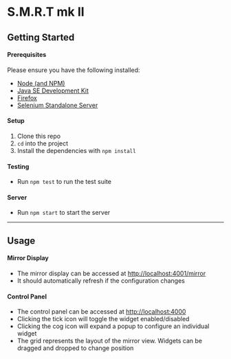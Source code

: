 # S.M.R.T mk II

## Getting Started

#### Prerequisites
Please ensure you have the following installed:
- [Node (and NPM)](https://nodejs.org/en/)
- [Java SE Development Kit](http://www.oracle.com/technetwork/java/javase/downloads/)
- [Firefox](https://www.mozilla.org)
- [Selenium Standalone Server](http://www.seleniumhq.org/download/)

#### Setup
1. Clone this repo
1. `cd` into the project
1. Install the dependencies with `npm install`

#### Testing
- Run `npm test` to run the test suite

#### Server
- Run `npm start` to start the server

-----

## Usage
#### Mirror Display
- The mirror display can be accessed at [http://localhost:4001/mirror](http://localhost:4001/mirror)
- It should automatically refresh if the configuration changes

#### Control Panel
- The control panel can be accessed at [http://localhost:4000](http://localhost:4000)
- Clicking the tick icon will toggle the widget enabled/disabled
- Clicking the cog icon will expand a popup to configure an individual widget
- The grid represents the layout of the mirror view. Widgets can be dragged and dropped to change position
